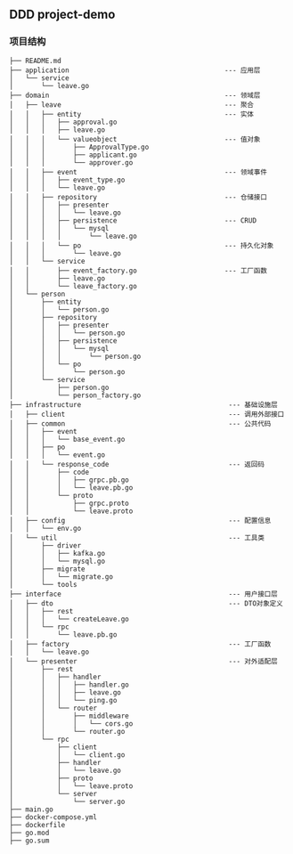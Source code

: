 ## DDD project-demo
### 项目结构
    ├── README.md
    ├── application                                       --- 应用层
    │   └── service
    │       └── leave.go
    ├── domain                                            --- 领域层
    │   ├── leave                                         --- 聚合
    │   │   ├── entity                                    --- 实体
    │   │   │   ├── approval.go
    │   │   │   ├── leave.go
    │   │   │   └── valueobject                           --- 值对象
    │   │   │       ├── ApprovalType.go
    │   │   │       ├── applicant.go
    │   │   │       └── approver.go
    │   │   ├── event                                     --- 领域事件
    │   │   │   ├── event_type.go
    │   │   │   └── leave.go
    │   │   ├── repository                                --- 仓储接口
    │   │   │   ├── presenter
    │   │   │   │   └── leave.go
    │   │   │   ├── persistence                           --- CRUD
    │   │   │   │   └── mysql
    │   │   │   │       └── leave.go
    │   │   │   └── po                                    --- 持久化对象
    │   │   │       └── leave.go
    │   │   └── service
    │   │       ├── event_factory.go                      --- 工厂函数
    │   │       ├── leave.go
    │   │       └── leave_factory.go
    │   └── person                                        
    │       ├── entity
    │       │   └── person.go
    │       ├── repository
    │       │   ├── presenter
    │       │   │   └── person.go
    │       │   ├── persistence
    │       │   │   └── mysql
    │       │   │       └── person.go
    │       │   └── po
    │       │       └── person.go
    │       └── service
    │           ├── person.go
    │           └── person_factory.go
    ├── infrastructure                                     --- 基础设施层
    │   ├── client                                         --- 调用外部接口
    │   ├── common                                         --- 公共代码
    │   │   ├── event
    │   │   │   └── base_event.go
    │   │   ├── po
    │   │   │   └── event.go
    │   │   └── response_code                              --- 返回码
    │   │       ├── code
    │   │       │   ├── grpc.pb.go
    │   │       │   └── leave.pb.go
    │   │       └── proto
    │   │           ├── grpc.proto
    │   │           └── leave.proto
    │   ├── config                                         --- 配置信息
    │   │   └── env.go
    │   └── util                                           --- 工具类
    │       ├── driver
    │       │   ├── kafka.go
    │       │   └── mysql.go
    │       ├── migrate
    │       │   └── migrate.go
    │       └── tools
    ├── interface                                          --- 用户接口层
    │   ├── dto                                            --- DTO对象定义
    │   │   ├── rest
    │   │   │   └── createLeave.go
    │   │   └── rpc
    │   │       └── leave.pb.go
    │   ├── factory                                        --- 工厂函数
    │   │   └── leave.go
    │   └── presenter                                      --- 对外适配层
    │       ├── rest
    │       │   ├── handler
    │       │   │   ├── handler.go
    │       │   │   ├── leave.go
    │       │   │   └── ping.go
    │       │   └── router
    │       │       ├── middleware
    │       │       │   └── cors.go
    │       │       └── router.go
    │       └── rpc
    │           ├── client
    │           │   └── client.go
    │           ├── handler
    │           │   └── leave.go
    │           ├── proto
    │           │   └── leave.proto
    │           └── server
    │               └── server.go
    ├── main.go
    ├── docker-compose.yml
    ├── dockerfile
    ├── go.mod
    ├── go.sum

